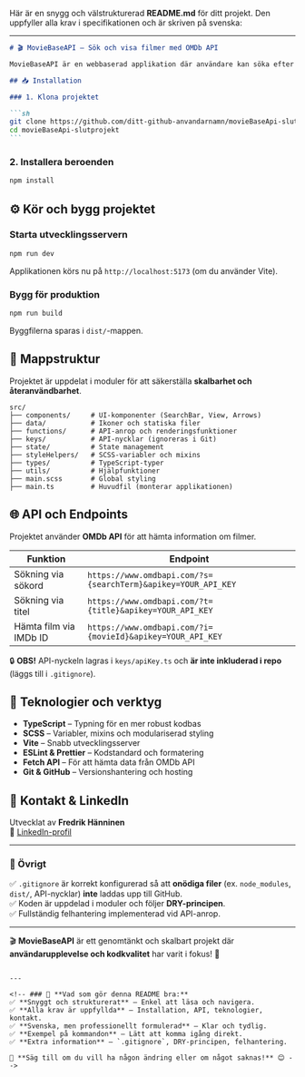 Här är en snygg och välstrukturerad **README.md** för ditt projekt. Den uppfyller alla krav i specifikationen och är skriven på svenska:

---

````md
# 🎬 MovieBaseAPI – Sök och visa filmer med OMDb API

MovieBaseAPI är en webbaserad applikation där användare kan söka efter filmer, serier och titlar via **OMDb API**. Resultaten presenteras i en kortvy och användaren kan klicka på ett kort för att få en detaljerad vy av filmen.

## 📥 Installation

### 1. Klona projektet

```sh
git clone https://github.com/ditt-github-anvandarnamn/movieBaseApi-slutprojekt.git
cd movieBaseApi-slutprojekt
```
````

### 2. Installera beroenden

```sh
npm install
```

## ⚙️ Kör och bygg projektet

### Starta utvecklingsservern

```sh
npm run dev
```

Applikationen körs nu på `http://localhost:5173` (om du använder Vite).

### Bygg för produktion

```sh
npm run build
```

Byggfilerna sparas i `dist/`-mappen.

## 📂 Mappstruktur

Projektet är uppdelat i moduler för att säkerställa **skalbarhet och återanvändbarhet**.

```
src/
├── components/     # UI-komponenter (SearchBar, View, Arrows)
├── data/           # Ikoner och statiska filer
├── functions/      # API-anrop och renderingsfunktioner
├── keys/           # API-nycklar (ignoreras i Git)
├── state/          # State management
├── styleHelpers/   # SCSS-variabler och mixins
├── types/          # TypeScript-typer
├── utils/          # Hjälpfunktioner
├── main.scss       # Global styling
├── main.ts         # Huvudfil (monterar applikationen)
```

## 🌐 API och Endpoints

Projektet använder **OMDb API** för att hämta information om filmer.

| Funktion               | Endpoint                                                      |
| ---------------------- | ------------------------------------------------------------- |
| Sökning via sökord     | `https://www.omdbapi.com/?s={searchTerm}&apikey=YOUR_API_KEY` |
| Sökning via titel      | `https://www.omdbapi.com/?t={title}&apikey=YOUR_API_KEY`      |
| Hämta film via IMDb ID | `https://www.omdbapi.com/?i={movieId}&apikey=YOUR_API_KEY`    |

🔒 **OBS!** API-nyckeln lagras i `keys/apiKey.ts` och **är inte inkluderad i repo** (läggs till i `.gitignore`).

## 🚀 Teknologier och verktyg

- **TypeScript** – Typning för en mer robust kodbas
- **SCSS** – Variabler, mixins och modulariserad styling
- **Vite** – Snabb utvecklingsserver
- **ESLint & Prettier** – Kodstandard och formatering
- **Fetch API** – För att hämta data från OMDb API
- **Git & GitHub** – Versionshantering och hosting

## 🔗 Kontakt & LinkedIn

Utvecklat av **Fredrik Hänninen**  
📎 [LinkedIn-profil](https://www.linkedin.com/in/din-länk-här/)

---

### 📝 Övrigt

✅ `.gitignore` är korrekt konfigurerad så att **onödiga filer** (ex. `node_modules`, `dist/`, API-nycklar) **inte** laddas upp till GitHub.  
✅ Koden är uppdelad i moduler och följer **DRY-principen**.  
✅ Fullständig felhantering implementerad vid API-anrop.

---

🎬 **MovieBaseAPI** är ett genomtänkt och skalbart projekt där **användarupplevelse och kodkvalitet** har varit i fokus! 🚀

```

---

<!-- ### 🔹 **Vad som gör denna README bra:**
✅ **Snyggt och strukturerat** – Enkel att läsa och navigera.
✅ **Alla krav är uppfyllda** – Installation, API, teknologier, kontakt.
✅ **Svenska, men professionellt formulerad** – Klar och tydlig.
✅ **Exempel på kommandon** – Lätt att komma igång direkt.
✅ **Extra information** – `.gitignore`, DRY-principen, felhantering.

📌 **Säg till om du vill ha någon ändring eller om något saknas!** 😊 -->
```
